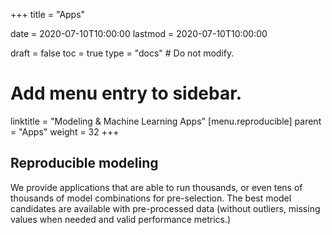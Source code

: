+++
title = "Apps"

date = 2020-07-10T10:00:00
lastmod = 2020-07-10T10:00:00

draft = false
toc = true
type = "docs"  # Do not modify.

# Add menu entry to sidebar.
linktitle = "Modeling & Machine Learning Apps"
[menu.reproducible]
  parent = "Apps"
  weight = 32
+++

## Reproducible modeling

We provide applications that are able to run thousands, or even tens of thousands of model combinations for pre-selection. The best model candidates are available with pre-processed data (without outliers, missing values when needed and valid performance metrics.)